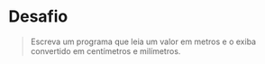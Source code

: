 # Desafio

> Escreva um programa que leia um valor em metros e o exiba convertido em centímetros e milímetros.